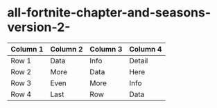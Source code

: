 # all-fortnite-chapter-and-seasons-version-2-

| Column 1 | Column 2 | Column 3 | Column 4 |
|----------|----------|----------|----------|
| Row 1    | Data     | Info     | Detail   |
| Row 2    | More     | Data     | Here     |
| Row 3    | Even     | More     | Info     |
| Row 4    | Last     | Row      | Data     |
